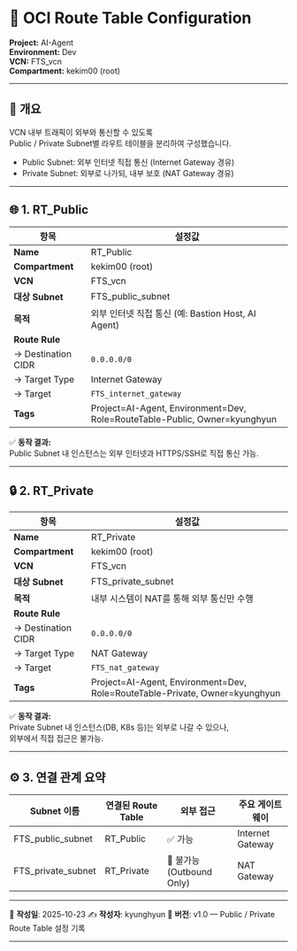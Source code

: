 # 🧭 OCI Route Table Configuration  
**Project:** AI-Agent  
**Environment:** Dev  
**VCN:** FTS_vcn  
**Compartment:** kekim00 (root)

---

## 📘 개요  
VCN 내부 트래픽이 외부와 통신할 수 있도록  
Public / Private Subnet별 라우트 테이블을 분리하여 구성했습니다.

- Public Subnet: 외부 인터넷 직접 통신 (Internet Gateway 경유)  
- Private Subnet: 외부로 나가되, 내부 보호 (NAT Gateway 경유)  

---

## 🌐 1. RT_Public

| 항목 | 설정값 |
|------|--------|
| **Name** | RT_Public |
| **Compartment** | kekim00 (root) |
| **VCN** | FTS_vcn |
| **대상 Subnet** | FTS_public_subnet |
| **목적** | 외부 인터넷 직접 통신 (예: Bastion Host, AI Agent) |
| **Route Rule** | |
| → Destination CIDR | `0.0.0.0/0` |
| → Target Type | Internet Gateway |
| → Target | `FTS_internet_gateway` |
| **Tags** | Project=AI-Agent, Environment=Dev, Role=RouteTable-Public, Owner=kyunghyun |

✅ **동작 결과:**  
Public Subnet 내 인스턴스는 외부 인터넷과 HTTPS/SSH로 직접 통신 가능.

---

## 🔒 2. RT_Private

| 항목 | 설정값 |
|------|--------|
| **Name** | RT_Private |
| **Compartment** | kekim00 (root) |
| **VCN** | FTS_vcn |
| **대상 Subnet** | FTS_private_subnet |
| **목적** | 내부 시스템이 NAT를 통해 외부 통신만 수행 |
| **Route Rule** | |
| → Destination CIDR | `0.0.0.0/0` |
| → Target Type | NAT Gateway |
| → Target | `FTS_nat_gateway` |
| **Tags** | Project=AI-Agent, Environment=Dev, Role=RouteTable-Private, Owner=kyunghyun |

✅ **동작 결과:**  
Private Subnet 내 인스턴스(DB, K8s 등)는 외부로 나갈 수 있으나,  
외부에서 직접 접근은 불가능.

---

## ⚙️ 3. 연결 관계 요약

| Subnet 이름 | 연결된 Route Table | 외부 접근 | 주요 게이트웨이 |
|--------------|--------------------|------------|------------------|
| FTS_public_subnet | RT_Public | ✅ 가능 | Internet Gateway |
| FTS_private_subnet | RT_Private | 🚫 불가능 (Outbound Only) | NAT Gateway |

---

📅 **작성일**: 2025-10-23
✍️ **작성자**: kyunghyun
💾 **버전**: v1.0 — Public / Private Route Table 설정 기록

---
